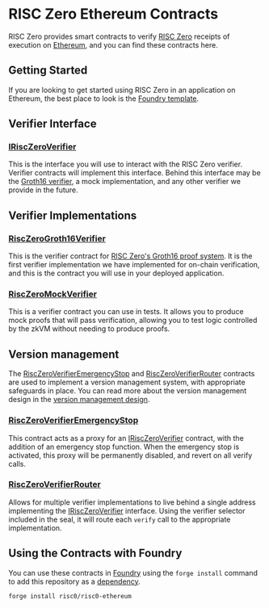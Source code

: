 # RISC Zero Ethereum Contracts

RISC Zero provides smart contracts to verify [RISC Zero] receipts of execution on [Ethereum], and you can find these contracts here.

## Getting Started

If you are looking to get started using RISC Zero in an application on Ethereum, the best place to look is the [Foundry template][template].

## Verifier Interface

### [IRiscZeroVerifier]

This is the interface you will use to interact with the RISC Zero verifier.
Verifier contracts will implement this interface.
Behind this interface may be the [Groth16 verifier][RiscZeroGroth16Verifier], a mock implementation, and any other verifier we provide in the future.

## Verifier Implementations

### [RiscZeroGroth16Verifier]

This is the verifier contract for [RISC Zero's Groth16 proof system][groth16-article].
It is the first verifier implementation we have implemented for on-chain verification, and this is the contract you will use in your deployed application.

### [RiscZeroMockVerifier]

This is a verifier contract you can use in tests.
It allows you to produce mock proofs that will pass verification, allowing you to test logic controlled by the zkVM without needing to produce proofs.

## Version management

The [RiscZeroVerifierEmergencyStop] and [RiscZeroVerifierRouter]
contracts are used to implement a version management system, with appropriate safeguards in place.
You can read more about the version management design in the [version management design](./version-management-design.md).

### [RiscZeroVerifierEmergencyStop]

This contract acts as a proxy for an [IRiscZeroVerifier] contract, with the addition of an emergency stop function.
When the emergency stop is activated, this proxy will be permanently disabled, and revert on all verify calls.

### [RiscZeroVerifierRouter]

Allows for multiple verifier implementations to live behind a single address implementing the [IRiscZeroVerifier] interface.
Using the verifier selector included in the seal, it will route each `verify` call to the appropriate implementation.

## Using the Contracts with Foundry

You can use these contracts in [Foundry] using the `forge install` command to add this repository as a [dependency][foundry-dependencies].

```bash
forge install risc0/risc0-ethereum
```

[RISC Zero]: https://github.com/risc0/risc0
[Ethereum]: https://ethereum.org/
[template]: https://github.com/risc0/bonsai-foundry-template
[Foundry]: https://book.getfoundry.sh/
[foundry-dependencies]: https://book.getfoundry.sh/projects/dependencies
[groth16-article]: https://www.risczero.com/news/on-chain-verification
[IRiscZeroVerifier]: ./src/IRiscZeroVerifier.sol
[RiscZeroGroth16Verifier]: ./src/groth16/Groth16Verifier.sol
[RiscZeroMockVerifier]: ./src/test/RiscZeroMockVerifier.sol
[RiscZeroVerifierEmergencyStop]: ./src/RiscZeroVerifierEmergencyStop.sol
[RiscZeroVerifierRouter]: ./src/RiscZeroVerifierRouter.sol
